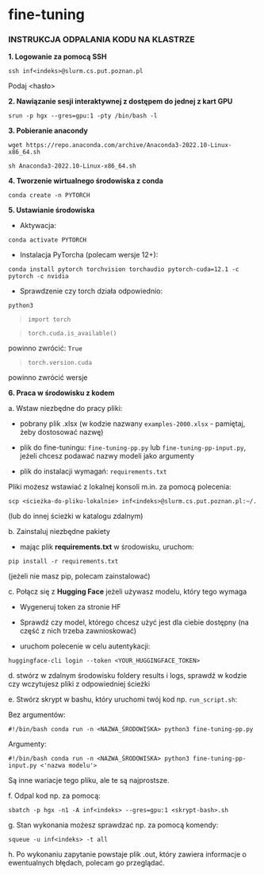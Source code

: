 # fine-tuning

### INSTRUKCJA ODPALANIA KODU NA KLASTRZE

**1. Logowanie za pomocą SSH**

`ssh inf<indeks>@slurm.cs.put.poznan.pl`

Podaj <hasło>

**2. Nawiązanie sesji interaktywnej z dostępem do jednej z kart GPU**

`srun -p hgx --gres=gpu:1 -pty /bin/bash -l`

**3. Pobieranie anacondy**

`wget https://repo.anaconda.com/archive/Anaconda3-2022.10-Linux-x86_64.sh`

`sh Anaconda3-2022.10-Linux-x86_64.sh`

**4. Tworzenie wirtualnego środowiska z conda**

`conda create -n PYTORCH`

**5. Ustawianie środowiska**

- Aktywacja:

`conda activate PYTORCH`

- Instalacja PyTorcha (polecam wersje 12+):

`conda install pytorch torchvision torchaudio pytorch-cuda=12.1 -c pytorch -c nvidia`

- Sprawdzenie czy torch działa odpowiednio:

`python3`

> `import torch`

> `torch.cuda.is_available()`

powinno zwrócić: `True`

> `torch.version.cuda`

powinno zwrócić wersje

**6. Praca w środowisku z kodem**

a. Wstaw niezbędne do pracy pliki:

- pobrany plik .xlsx (w kodzie nazwany `examples-2000.xlsx` - pamiętaj, żeby dostosować nazwę)

- plik do fine-tuningu: `fine-tuning-pp.py` lub `fine-tuning-pp-input.py`, jeżeli chcesz podawać nazwy modeli jako argumenty

- plik do instalacji wymagań: `requirements.txt`

Pliki możesz wstawiać z lokalnej konsoli m.in. za pomocą polecenia:

`scp <ścieżka-do-pliku-lokalnie> inf<indeks>@slurm.cs.put.poznan.pl:~/.`

(lub do innej ścieżki w katalogu zdalnym)

b. Zainstaluj niezbędne pakiety

- mając plik **requirements.txt** w środowisku, uruchom:

`pip install -r requirements.txt`

(jeżeli nie masz pip, polecam zainstalować)

c. Połącz się z **Hugging Face** jeżeli używasz modelu, który tego wymaga

- Wygeneruj token za stronie HF

- Sprawdź czy model, którego chcesz użyć jest dla ciebie dostępny (na część z nich trzeba zawnioskować)

- uruchom polecenie w celu autentykacji:

`huggingface-cli login --token <YOUR_HUGGINGFACE_TOKEN>`

d. stwórz w zdalnym środowisku foldery results i logs, sprawdź w kodzie czy wczytujesz pliki z odpowiedniej ścieżki

e. Stwórz skrypt w bashu, który uruchomi twój kod np. `run_script.sh`:

Bez argumentów:

`#!/bin/bash
conda run -n <NAZWA_ŚRODOWISKA> python3 fine-tuning-pp.py`

Argumenty:

`#!/bin/bash
conda run -n <NAZWA_ŚRODOWISKA> python3 fine-tuning-pp-input.py <'nazwa modelu'>`

Są inne wariacje tego pliku, ale te są najprostsze.

f. Odpal kod np. za pomocą:

`sbatch -p hgx -n1 -A inf<indeks> --gres=gpu:1 <skrypt-bash>.sh`

g. Stan wykonania możesz sprawdzać np. za pomocą komendy:

`squeue -u inf<indeks> -t all`

h. Po wykonaniu zapytanie powstaje plik .out, który zawiera informacje o ewentualnych błędach, polecam go przeglądać.
 
